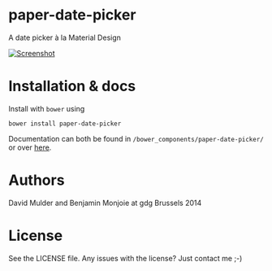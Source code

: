 paper-date-picker
=================

A date picker à la Material Design

[![Screenshot](https://cloud.githubusercontent.com/assets/46602/5097819/2a8c8864-6f7f-11e4-9a72-0ca9c0ddedf1.png)](http://david-mulder.github.io/polymer-docs/bower_components/paper-date-picker/demo.html)

Installation & docs
===

Install with `bower` using

    bower install paper-date-picker
    
Documentation can both be found in `/bower_components/paper-date-picker/` or over [here](http://david-mulder.github.io/polymer-docs/bower_components/paper-date-picker/).

Authors
===

David Mulder and Benjamin Monjoie at gdg Brussels 2014

License
===

See the LICENSE file. Any issues with the license? Just contact me ;-)